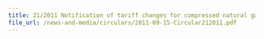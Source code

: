 ```yaml
---
title: 21/2011 Notification of tariff changes for compressed natural gas & motor cars for the transport of ten or more persons
file_url: /news-and-media/circulars/2011-09-15-Circular212011.pdf
---
```

